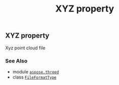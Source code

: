 ﻿---
title: XYZ property
second_title: Aspose.3D for Python via .NET API References
description: 
type: docs
weight: 280
url: /aspose.threed/fileformattype/xyz/
is_root: false
---

## XYZ property


Xyz point cloud file

### See Also
* module [`aspose.threed`](../../)
* class [`FileFormatType`](/3d/python-net/aspose.threed/fileformattype)
